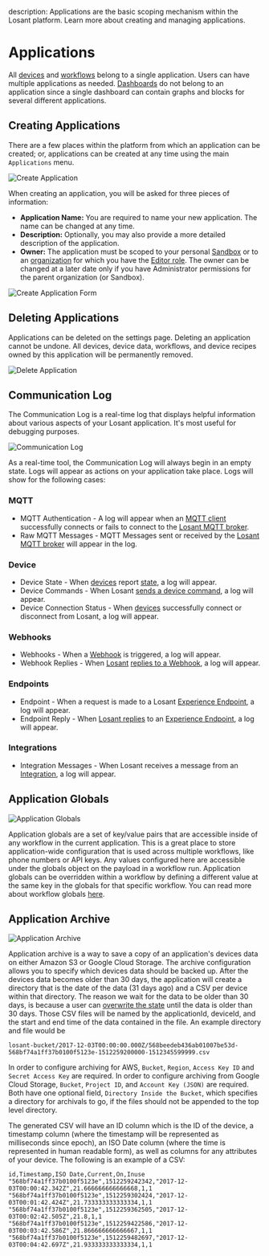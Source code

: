 description: Applications are the basic scoping mechanism within the Losant platform. Learn more about creating and managing applications.

# Applications

All [devices](/devices/overview/) and [workflows](/workflows/overview/) belong to a single application. Users can have multiple applications as needed. [Dashboards](/dashboards/overview/) do not belong to an application since a single dashboard can contain graphs and blocks for several different applications.

## Creating Applications

There are a few places within the platform from which an application can be created; or, applications can be created at any time using the main `Applications` menu.

![Create Application](/images/applications/create-application.png "Create Application")

When creating an application, you will be asked for three pieces of information:

* **Application Name:** You are required to name your new application. The name can be changed at any time.
* **Description:** Optionally, you may also provide a more detailed description of the application.
* **Owner:** The application must be scoped to your personal [Sandbox](/user-accounts/sandbox/) or to an [organization](/organizations/overview/) for which you have the [Editor role](/organizations/members/#member-roles). The owner can be changed at a later date only if you have Administrator permissions for the parent organization (or Sandbox).

![Create Application Form](/images/applications/create-application-form.png "Create Application Form")

## Deleting Applications

Applications can be deleted on the settings page. Deleting an application cannot be undone. All devices, device data, workflows, and device recipes owned by this application will be permanently removed.

![Delete Application](/images/applications/delete-application.png "Delete Application")

## Communication Log

The Communication Log is a real-time log that displays helpful information about various aspects of your Losant application. It's most useful for debugging purposes.

![Communication Log](/images/applications/communication-log-full.png "Communication Log")

As a real-time tool, the Communication Log will always begin in an empty state. Logs will appear as actions on your application take place. Logs will show for the following cases:

### MQTT

* MQTT Authentication - A log will appear when an [MQTT client](/mqtt/overview/) successfully connects or fails to connect to the [Losant MQTT broker](/mqtt/overview/).
* Raw MQTT Messages - MQTT Messages sent or received by the [Losant MQTT broker](/mqtt/overview/) will appear in the log.

### Device

* Device State - When [devices](/devices/overview/) report [state](/devices/state/), a log will appear.
* Device Commands - When Losant [sends a device command](/devices/commands/), a log will appear.
* Device Connection Status - When [devices](/devices/overview/) successfully connect or disconnect from Losant, a log will appear.

### Webhooks

* Webhooks - When a [Webhook](/applications/webhooks/) is triggered, a log will appear.
* Webhook Replies - When [Losant](/workflows/outputs/webhook-reply/) [replies to a Webhook](/applications/webhooks/#custom-replies), a log will appear.

### Endpoints

* Endpoint - When a request is made to a Losant [Experience Endpoint](/experiences/endpoints/), a log will appear.
* Endpoint Reply - When [Losant replies](/workflows/outputs/endpoint-reply/) to an [Experience Endpoint](/experiences/endpoints/), a log will appear.

### Integrations

* Integration Messages - When Losant receives a message from an [Integration](/applications/integrations/), a log will appear.

## Application Globals

![Application Globals](/images/applications/application-globals.png "Application Globals")

Application globals are a set of key/value pairs that are accessible inside of any workflow in the current application. This is a great place to store application-wide configuration that is used across multiple workflows, like phone numbers or API keys. Any values configured here are accessible under the globals object on the payload in a workflow run. Application globals can be overridden within a workflow by defining a different value at the same key in the globals for that specific workflow. You can read more about workflow globals [here](/workflows/overview/#workflow-globals).

## Application Archive

![Application Archive](/images/applications/application-archive.png "Application Archive")

Application archive is a way to save a copy of an application's devices data on either Amazon S3 or Google Cloud Storage. The archive configuration allows you to specify which devices data should be backed up. After the devices data becomes older than 30 days, the application will create a directory that is the date of the data (31 days ago) and a CSV per device within that directory. The reason we wait for the data to be older than 30 days, is because a user can [overwrite the state](/devices/state/#overwriting-previous-state) until the data is older than 30 days. Those CSV files will be named by the applicationId, deviceId, and the start and end time of the data contained in the file. An example directory and file would be
```
losant-bucket/2017-12-03T00:00:00.000Z/568beedeb436ab01007be53d-568bf74a1ff37b0100f5123e-1512259200000-1512345599999.csv
```
In order to configure archiving for AWS, `Bucket`, `Region`, `Access Key ID` and `Secret Access Key` are required. In order to configure archiving from Google Cloud Storage, `Bucket`, `Project ID`, and `Account Key (JSON)` are required. Both have one optional field, `Directory Inside the Bucket`, which specifies a directory for archivals to go, if the files should not be appended to the top level directory.

The generated CSV will have an ID column which is the ID of the device, a timestamp column (where the timestamp will be represented as milliseconds since epoch), an ISO Date column (where the time is represented in human readable form), as well as columns for any attributes of your device. The following is an example of a CSV:

```csv
id,Timestamp,ISO Date,Current,On,Inuse
"568bf74a1ff37b0100f5123e",1512259242342,"2017-12-03T00:00:42.342Z",21.666666666666668,1,1
"568bf74a1ff37b0100f5123e",1512259302424,"2017-12-03T00:01:42.424Z",21.733333333333334,1,1
"568bf74a1ff37b0100f5123e",1512259362505,"2017-12-03T00:02:42.505Z",21.8,1,1
"568bf74a1ff37b0100f5123e",1512259422586,"2017-12-03T00:03:42.586Z",21.866666666666667,1,1
"568bf74a1ff37b0100f5123e",1512259482697,"2017-12-03T00:04:42.697Z",21.933333333333334,1,1
```
